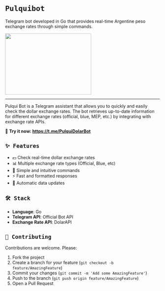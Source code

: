 # `Pulquibot`

Telegram bot developed in Go that provides real-time Argentine peso exchange rates through simple commands.

<img src="https://i.imgur.com/I57DCcF.png" width="280" height="200">

---

Pulqui Bot is a Telegram assistant that allows you to quickly and easily check the dollar exchange rates. The bot retrieves up-to-date information for different exchange rates (official, blue, MEP, etc.) by integrating with exchange rate APIs.

🔗 **Try it now: https://t.me/PulquiDolarBot**

## `✨ Features`

- 💵 Check real-time dollar exchange rates
- 📊 Multiple exchange rate types (Official, Blue, etc)
- 🎯 Simple and intuitive commands
- ⚡ Fast and formatted responses
- 🔄 Automatic data updates

## `🛠️ Stack`

- **Language**: Go
- **Telegram API**: Official Bot API
- **Exchange Rate API**: DolarAPI

## `🤝 Contributing`

Contributions are welcome. Please:

1. Fork the project
2. Create a branch for your feature (`git checkout -b feature/AmazingFeature`)
3. Commit your changes (`git commit -m 'Add some AmazingFeature'`)
4. Push to the branch (`git push origin feature/AmazingFeature`)
5. Open a Pull Request
